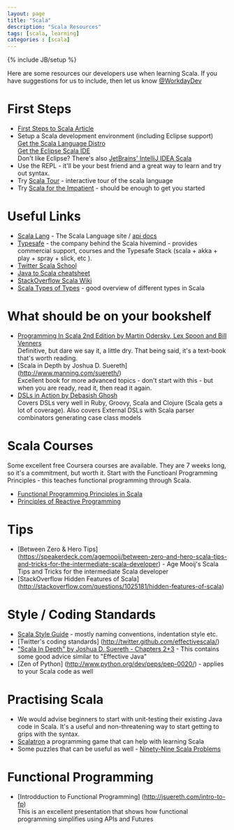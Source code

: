 ```yaml
---
layout: page
title: "Scala"
description: "Scala Resources"
tags: [scala, learning] 
categories : [scala]
---
```

{% include JB/setup %}

Here are some resources our developers use when learning Scala. If you have suggestions for us to include, then let us know [@WorkdayDev](https://twitter.com/WorkdayDev)

# First Steps #
* [First Steps to Scala Article](http://www.artima.com/scalazine/articles/steps.html)
* Setup a Scala development environment (including Eclipse support)  
  [Get the Scala Language Distro](http://www.scala-lang.org/downloads/)  
  [Get the Eclipse Scala IDE](http://scala-ide.org/)  
  Don't like Eclipse? There's also [JetBrains' IntelliJ IDEA Scala](http://www.jetbrains.com/idea/features/scala.html)
* Use the REPL - it'll be your best friend and a great way to learn and try out syntax.
* Try [Scala Tour](http://scalatutorials.com/tour/) - interactive tour of the scala language 
* Try [Scala for the Impatient](http://horstmann.com/scala/) - should be enough to get you started


# Useful Links #

* [Scala Lang](http://www.scala-lang.org/) - The Scala Language site / [api docs](http://www.scala-lang.org/api/current/#package) 
* [Typesafe](http://typesafe.com/) - the company behind the Scala hivemind - provides commercial support, courses and the Typesafe Stack (scala + akka + play + spray + slick, etc ). 
* [Twitter Scala School](http://twitter.github.com/scala_school/)
* [Java to Scala cheatsheet](http://techblog.realestate.com.au/java-to-scala-cheatsheet/)
* [StackOverflow Scala Wiki](http://stackoverflow.com/tags/scala/info)
* [Scala Types of Types](http://ktoso.github.io/scala-types-of-types/) - good overview of different types in Scala

# What should be on your bookshelf # 
* [Programming In Scala 2nd Edition by Martin Odersky, Lex Spoon and Bill Venners](http://booksites.artima.com/programming_in_scala_2ed)   
  Definitive, but dare we say it, a little dry. That being said, it's a text-book that's worth reading. 
* [Scala in Depth by Joshua D. Suereth] (http://www.manning.com/suereth/)   
  Excellent book for more advanced topics - don't start with this - but when you are ready, read it, then read it again. 
* [DSLs in Action by Debasish Ghosh](http://www.manning.com/ghosh/)  
  Covers DSLs very well in Ruby, Groovy, Scala and Clojure (Scala gets a lot of coverage).
  Also covers External DSLs with Scala parser combinators generating case class models

# Scala Courses # 

Some excellent free Coursera courses are available. They are 7 weeks long, so it's a commitment, but worth it. Start with the Functioanl Programming Principles - this teaches functional programming through Scala.  

* [Functional Programming Principles in Scala](https://class.coursera.org/progfun-2012-001)
* [Principles of Reactive Programming](https://class.coursera.org/reactive-001) 

# Tips #
* [Between Zero & Hero Tips] (https://speakerdeck.com/agemooij/between-zero-and-hero-scala-tips-and-tricks-for-the-intermediate-scala-developer) - Age Mooij's  Scala Tips and Tricks for the intermediate Scala developer
* [StackOverflow Hidden Features of Scala] (http://stackoverflow.com/questions/1025181/hidden-features-of-scala)

# Style  / Coding Standards # 
* [Scala Style Guide](http://docs.scala-lang.org/style/) - mostly naming conventions, indentation style etc.
* [Twitter's coding standards] (http://twitter.github.com/effectivescala/)
* ["Scala In Depth" by Joshua D. Suereth - Chapters 2+3](http://www.manning.com/suereth/) - This contains some good advice similar to "Effective Java"
* [Zen of Python] (http://www.python.org/dev/peps/pep-0020/) - applies to your Scala code as well

# Practising Scala #  
* We would advise beginners to start with unit-testing their existing Java code in Scala. It's a useful and non-threatening way to start getting to grips with the syntax. 
* [Scalatron](http://scalatron.github.com/) a programming game that can help with learning Scala  
* Some puzzles that can be useful as well - [Ninety-Nine Scala Problems](http://aperiodic.net/phil/scala/s-99/)

# Functional Programming # 

* [Introdduction to Functional Programming] (http://jsuereth.com/intro-to-fp)  
  This is an excellent presentation that shows how functional programming simplifies using APIs and Futures


